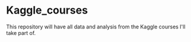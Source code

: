 # Kaggle_courses
This repository will have all data and analysis from the Kaggle courses I'll take part of.
